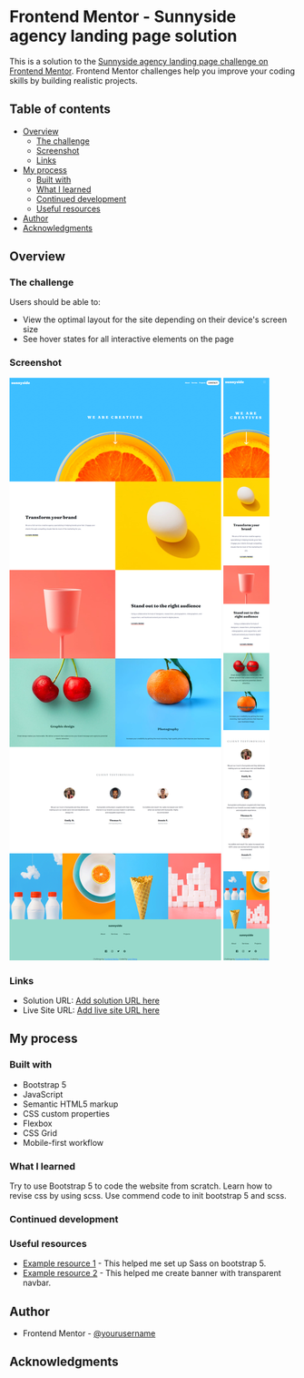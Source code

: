 # Frontend Mentor - Sunnyside agency landing page solution

This is a solution to the [Sunnyside agency landing page challenge on Frontend Mentor](https://www.frontendmentor.io/challenges/sunnyside-agency-landing-page-7yVs3B6ef). Frontend Mentor challenges help you improve your coding skills by building realistic projects.

## Table of contents

- [Overview](#overview)
  - [The challenge](#the-challenge)
  - [Screenshot](#screenshot)
  - [Links](#links)
- [My process](#my-process)
  - [Built with](#built-with)
  - [What I learned](#what-i-learned)
  - [Continued development](#continued-development)
  - [Useful resources](#useful-resources)
- [Author](#author)
- [Acknowledgments](#acknowledgments)

## Overview

### The challenge

Users should be able to:

- View the optimal layout for the site depending on their device's screen size
- See hover states for all interactive elements on the page

### Screenshot

![screenshot](https://github.com/LyonWang25/100days-Coding-Challenge/blob/main/Day6_sunnyside-agency-landing-page-Website/screenshot/desktop.png)
![screenshot](https://github.com/LyonWang25/100days-Coding-Challenge/blob/main/Day6_sunnyside-agency-landing-page-Website/screenshot/mobile.png)

### Links

- Solution URL: [Add solution URL here](https://github.com/LyonWang25/100days-Coding-Challenge/tree/main/Day6_sunnyside-agency-landing-page-Website)
- Live Site URL: [Add live site URL here](https://your-live-site-url.com)

## My process

### Built with

- Bootstrap 5
- JavaScript
- Semantic HTML5 markup
- CSS custom properties
- Flexbox
- CSS Grid
- Mobile-first workflow

### What I learned

Try to use Bootstrap 5 to code the website from scratch. Learn how to revise css by using scss.
Use commend code to init bootstrap 5 and scss.

### Continued development

### Useful resources

- [Example resource 1](https://www.youtube.com/watch?v=6Ovw43Dkp44&ab_channel=Academind) - This helped me set up Sass on bootstrap 5.
- [Example resource 2](https://www.youtube.com/watch?v=kmmxxfyufLE&t=195s&ab_channel=WebZone) - This helped me create banner with
  transparent navbar.

## Author

- Frontend Mentor - [@yourusername](https://www.frontendmentor.io/profile/yourusername)

## Acknowledgments
